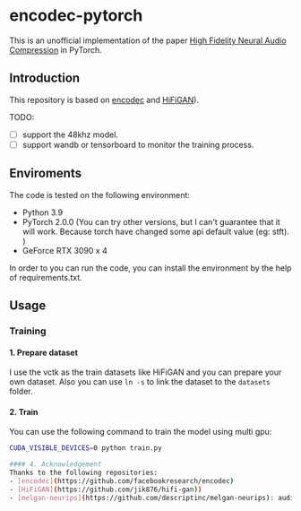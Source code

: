 # encodec-pytorch
This is an unofficial implementation of the paper [High Fidelity Neural Audio Compression](https://arxiv.org/pdf/2210.13438.pdf) in PyTorch.



## Introduction
This repository is based on [encodec](https://github.com/facebookresearch/encodec) and [HiFiGAN](https://github.com/jik876/hifi-gan)).


TODO:
- [ ] support the 48khz model.
- [ ] support wandb or tensorboard to monitor the training process.

## Enviroments
The code is tested on the following environment:
- Python 3.9
- PyTorch 2.0.0 (You can try other versions, but I can't guarantee that it will work. Because torch have changed some api default value (eg: stft). )
- GeForce RTX 3090 x 4

In order to you can run the code, you can install the environment by the help of requirements.txt.

## Usage
### Training
#### 1. Prepare dataset
I use the vctk as the train datasets like HiFiGAN and you can prepare your own dataset.
Also you can use `ln -s` to link the dataset to the `datasets` folder.

#### 2. Train
You can use the following command to train the model using multi gpu:
```bash
CUDA_VISIBLE_DEVICES=0 python train.py 

#### 4. Acknowledgement
Thanks to the following repositories:
- [encodec](https://github.com/facebookresearch/encodec)
- [HiFiGAN](https://github.com/jik876/hifi-gan))
- [melgan-neurips](https://github.com/descriptinc/melgan-neurips): audio_to_mel.py


